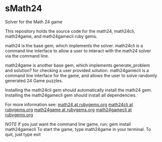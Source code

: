 sMath24
======

Solver for the Math 24 game

This repository holds the source code for the math24, math24cli, math24game, and math24gamecli ruby gems.

math24 is the base gem, which implements the solver. math24cli is a command line interface to allow a user to interact with the math24 solver via the command line.

math24game is another base gem, which implements generate_problem and solution? for checking a user provided solution. math24gamecli is a command line interface for the game, and allows the user to solve randomly generated 24 Game puzzles.

Installing the math24cli gem should automatically install the math24 gem. Installing the math24gamecli gem should install all dependencies.

For more information see:
[math24 at rubygems.org](https://rubygems.org/gems/math24)
[math24cli at rubygems.org](https://rubygems.org/gems/math24cli)
[math24game at rubygems.org](https://rubygems.org/gems/math24game)
[math24gamecli at rubygems.org](https://rubygems.org/gem/math24gamecli)

*NOTE* If you just want the command line game, run:
    gem install math24gamecli
To start the game, type
    math24game
in your terminal.
To quit, just type
    exit